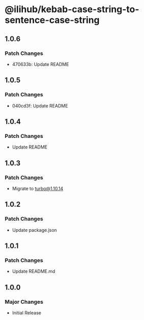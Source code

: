 # @ilihub/kebab-case-string-to-sentence-case-string

## 1.0.6

### Patch Changes

- 470633b: Update README

## 1.0.5

### Patch Changes

- 040cd3f: Update README

## 1.0.4

### Patch Changes

- Update README

## 1.0.3

### Patch Changes

- Migrate to turbo@1.10.14

## 1.0.2

### Patch Changes

- Update package.json

## 1.0.1

### Patch Changes

- Update README.md

## 1.0.0

### Major Changes

- Initial Release
